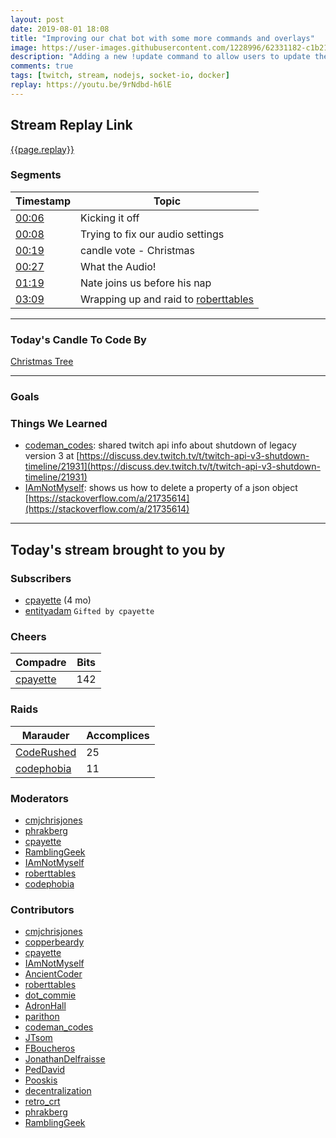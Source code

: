 ```yaml
---
layout: post
date: 2019-08-01 18:08
title: "Improving our chat bot with some more commands and overlays"
image: https://user-images.githubusercontent.com/1228996/62331182-c1b21d80-b480-11e9-87fb-5cc251b7ef91.png
description: "Adding a new !update command to allow users to update their user profiles that we store from Twitch."
comments: true
tags: [twitch, stream, nodejs, socket-io, docker]
replay: https://youtu.be/9rNdbd-h6lE
---
```


## Stream Replay Link

[{{page.replay}}]({{page.replay}})

<!--more-->

### Segments

| Timestamp | Topic
| ---       | ---
| [00:06]({{page.replay}}?t=407.457) | Kicking it off |
| [00:08]({{page.replay}}?t=528.745) | Trying to fix our audio settings |
| [00:19]({{page.replay}}?t=1185.723) | candle vote - Christmas |
| [00:27]({{page.replay}}?t=1632.873) | What the Audio! |
| [01:19]({{page.replay}}?t=4747.694) | Nate joins us before his nap |
| [03:09]({{page.replay}}?t=11340) | Wrapping up and raid to [roberttables](https://twitch.tv/roberttables)     |

---

### Today's Candle To Code By

[Christmas Tree](https://amzn.to/2Djr7R0)

---

### Goals

### Things We Learned

- [codeman_codes](https://twitch.tv/codeman_codes): shared twitch api info about shutdown of legacy version 3 at [https://discuss.dev.twitch.tv/t/twitch-api-v3-shutdown-timeline/21931](https://discuss.dev.twitch.tv/t/twitch-api-v3-shutdown-timeline/21931)
- [IAmNotMyself](https://twitch.tv/iamnotmyself): shows us how to delete a property of a json object [https://stackoverflow.com/a/21735614](https://stackoverflow.com/a/21735614)

---

## Today's stream brought to you by

### Subscribers

- [cpayette](https://twitch.tv/cpayette) (4 mo)
- [entityadam](https://twitch.tv/entityadam) `Gifted by cpayette`

### Cheers

| Compadre            | Bits        |
| ---                 | ---         |
| [cpayette](https://twitch.tv/cpayette) | 142 |

### Raids

| Marauder            | Accomplices |
| ---                 | ---         |
| [CodeRushed](https://twitch.tv/coderushed) | 25 |
| [codephobia](https://twitch.tv/codephobia) | 11 |

### Moderators

- [cmjchrisjones](https://twitch.tv/cmjchrisjones)
- [phrakberg](https://twitch.tv/phrakberg)
- [cpayette](https://twitch.tv/cpayette)
- [RamblingGeek](https://twitch.tv/ramblinggeek)
- [IAmNotMyself](https://twitch.tv/iamnotmyself)
- [roberttables](https://twitch.tv/roberttables)
- [codephobia](https://twitch.tv/codephobia)

### Contributors

- [cmjchrisjones](https://twitch.tv/cmjchrisjones)
- [copperbeardy](https://twitch.tv/copperbeardy)
- [cpayette](https://twitch.tv/cpayette)
- [IAmNotMyself](https://twitch.tv/iamnotmyself)
- [AncientCoder](https://twitch.tv/ancientcoder)
- [roberttables](https://twitch.tv/roberttables)
- [dot_commie](https://twitch.tv/dot_commie)
- [AdronHall](https://twitch.tv/adronhall)
- [parithon](https://twitch.tv/parithon)
- [codeman_codes](https://twitch.tv/codeman_codes)
- [JTsom](https://twitch.tv/jtsom)
- [FBoucheros](https://twitch.tv/fboucheros)
- [JonathanDelfraisse](https://twitch.tv/jonathandelfraisse)
- [PedDavid](https://twitch.tv/peddavid)
- [Pooskis](https://twitch.tv/pooskis)
- [decentralization](https://twitch.tv/decentralization)
- [retro_crt](https://twitch.tv/retro_crt)
- [phrakberg](https://twitch.tv/phrakberg)
- [RamblingGeek](https://twitch.tv/ramblinggeek)
